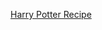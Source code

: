 [Harry Potter Recipe](https://github.com/courtneysprouse/github102-room-10/blob/main/harry_potter.md)
